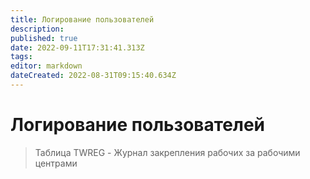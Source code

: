 ```yaml
---
title: Логирование пользователей
description: 
published: true
date: 2022-09-11T17:31:41.313Z
tags: 
editor: markdown
dateCreated: 2022-08-31T09:15:40.634Z
---
```


# Логирование пользователей

>Таблица TWREG - Журнал закрепления рабочих за рабочими центрами

